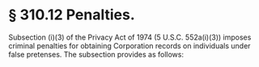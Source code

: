 # § 310.12   Penalties.

Subsection (i)(3) of the Privacy Act of 1974 (5 U.S.C. 552a(i)(3)) imposes criminal penalties for obtaining Corporation records on individuals under false pretenses. The subsection provides as follows: 


